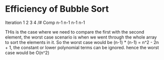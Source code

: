 # Efficiency of Bubble Sort

Iteration 1    2    3    4 
/# Comp  n-1  n-1  n-1  n-1

THis is the case where we need to compare the first with the second element, the worst case scenario is when we went 
through the whole array to sort the elements in it. So the worst case would be (n-1) * (n-1) = n^2 - 2n + 1, the 
constant or lower polynomial terms can be ignored. hence the worst case would be O(n^2)

